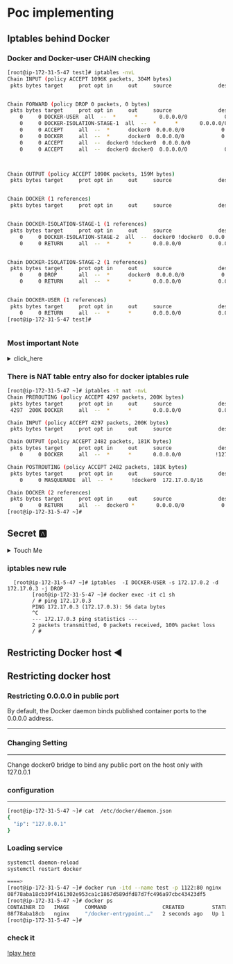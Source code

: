 # Poc implementing 

## Iptables behind Docker 

### Docker and Docker-user CHAIN checking 

```bash
[root@ip-172-31-5-47 test]# iptables -nvL 
Chain INPUT (policy ACCEPT 1096K packets, 304M bytes)
 pkts bytes target     prot opt in     out     source               destination         


Chain FORWARD (policy DROP 0 packets, 0 bytes)
 pkts bytes target     prot opt in     out     source               destination         
    0     0 DOCKER-USER  all  --  *      *       0.0.0.0/0            0.0.0.0/0           
    0     0 DOCKER-ISOLATION-STAGE-1  all  --  *      *       0.0.0.0/0            0.0.0.0/0           
    0     0 ACCEPT     all  --  *      docker0  0.0.0.0/0            0.0.0.0/0            ctstate RELATED,ESTABLISHED
    0     0 DOCKER     all  --  *      docker0  0.0.0.0/0            0.0.0.0/0           
    0     0 ACCEPT     all  --  docker0 !docker0  0.0.0.0/0            0.0.0.0/0           
    0     0 ACCEPT     all  --  docker0 docker0  0.0.0.0/0            0.0.0.0/0           



Chain OUTPUT (policy ACCEPT 1090K packets, 159M bytes)
 pkts bytes target     prot opt in     out     source               destination         


Chain DOCKER (1 references)
 pkts bytes target     prot opt in     out     source               destination         


Chain DOCKER-ISOLATION-STAGE-1 (1 references)
 pkts bytes target     prot opt in     out     source               destination         
    0     0 DOCKER-ISOLATION-STAGE-2  all  --  docker0 !docker0  0.0.0.0/0            0.0.0.0/0           
    0     0 RETURN     all  --  *      *       0.0.0.0/0            0.0.0.0/0           


Chain DOCKER-ISOLATION-STAGE-2 (1 references)
 pkts bytes target     prot opt in     out     source               destination         
    0     0 DROP       all  --  *      docker0  0.0.0.0/0            0.0.0.0/0           
    0     0 RETURN     all  --  *      *       0.0.0.0/0            0.0.0.0/0           


Chain DOCKER-USER (1 references)
 pkts bytes target     prot opt in     out     source               destination         
    0     0 RETURN     all  --  *      *       0.0.0.0/0            0.0.0.0/0           
[root@ip-172-31-5-47 test]# 



```
###  Most important Note 

<details>
 <summary>click_here</summary>
   <b> DOCKER </b> chain is auto managed by Docker daemon so never edit it manually 
    <br>
    <b> DOCKER-USER </b> Only chain where you can edit iptables rules manually  
</details>

### There is NAT table entry also for docker iptables rule 

```bash
[root@ip-172-31-5-47 ~]# iptables -t nat -nvL 
Chain PREROUTING (policy ACCEPT 4297 packets, 200K bytes)
 pkts bytes target     prot opt in     out     source               destination         
 4297  200K DOCKER     all  --  *      *       0.0.0.0/0            0.0.0.0/0            ADDRTYPE match dst-type LOCAL

Chain INPUT (policy ACCEPT 4297 packets, 200K bytes)
 pkts bytes target     prot opt in     out     source               destination         

Chain OUTPUT (policy ACCEPT 2482 packets, 181K bytes)
 pkts bytes target     prot opt in     out     source               destination         
    0     0 DOCKER     all  --  *      *       0.0.0.0/0           !127.0.0.0/8          ADDRTYPE match dst-type LOCAL

Chain POSTROUTING (policy ACCEPT 2482 packets, 181K bytes)
 pkts bytes target     prot opt in     out     source               destination         
    0     0 MASQUERADE  all  --  *      !docker0  172.17.0.0/16        0.0.0.0/0           

Chain DOCKER (2 references)
 pkts bytes target     prot opt in     out     source               destination         
    0     0 RETURN     all  --  docker0 *       0.0.0.0/0            0.0.0.0/0           
[root@ip-172-31-5-47 ~]# 


```

## Secret 🅰️

<details>
 <summary>Touch Me</summary>
  
    <b> DOCKER-USER </b> can be used to block particular containers in the same bridge from access each other 

</details>

### iptables new rule 

```
  [root@ip-172-31-5-47 ~]# iptables  -I DOCKER-USER -s 172.17.0.2 -d 172.17.0.3 -j DROP  
        [root@ip-172-31-5-47 ~]# docker exec -it c1 sh 
        / # ping 172.17.0.3
        PING 172.17.0.3 (172.17.0.3): 56 data bytes
        ^C
        --- 172.17.0.3 ping statistics ---
        2 packets transmitted, 0 packets received, 100% packet loss
        / # 
```

##  Restricting Docker host ◀️

## Restricting docker host 

### Restricting 0.0.0.0 in public port 

By default, the Docker daemon binds published container ports to the 0.0.0.0 address.
***

### Changing Setting 

---
Change docker0 bridge to bind any public port on the host only with 127.0.0.1

### configuration 

___

```bash
[root@ip-172-31-5-47 ~]# cat  /etc/docker/daemon.json 
{
  "ip": "127.0.0.1"
}
```

### Loading service

```bash
systemctl daemon-reload
systemctl restart docker

====>
[root@ip-172-31-5-47 ~]# docker run -itd --name test -p 1122:80 nginx 
08f78aba18cb39f4161302e953ca1c1867d589dfd87d7fc496a97cbc43423df5
[root@ip-172-31-5-47 ~]# docker ps
CONTAINER ID   IMAGE     COMMAND                  CREATED         STATUS        PORTS                    NAMES
08f78aba18cb   nginx     "/docker-entrypoint.…"   2 seconds ago   Up 1 second   127.0.0.1:1122->80/tcp   test
[root@ip-172-31-5-47 ~]# 
```

### check it 

[!play here](docker0.gif)

